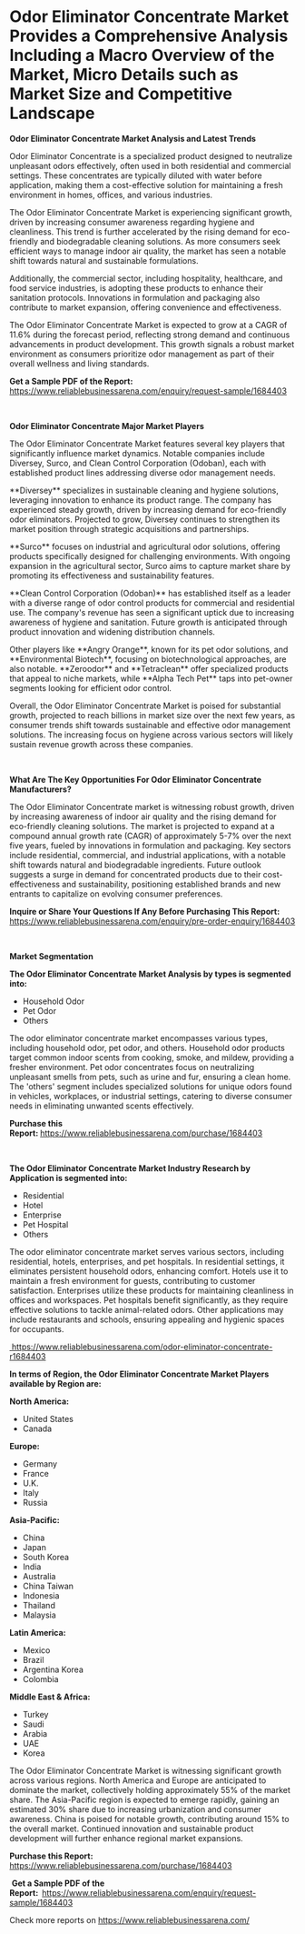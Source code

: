 <p><h1>Odor Eliminator Concentrate Market Provides a Comprehensive Analysis Including a Macro Overview of the Market, Micro Details such as Market Size and Competitive Landscape</h1></p><p><strong>Odor Eliminator Concentrate Market Analysis and Latest Trends</strong></p>
<p><p>Odor Eliminator Concentrate is a specialized product designed to neutralize unpleasant odors effectively, often used in both residential and commercial settings. These concentrates are typically diluted with water before application, making them a cost-effective solution for maintaining a fresh environment in homes, offices, and various industries.</p><p>The Odor Eliminator Concentrate Market is experiencing significant growth, driven by increasing consumer awareness regarding hygiene and cleanliness. This trend is further accelerated by the rising demand for eco-friendly and biodegradable cleaning solutions. As more consumers seek efficient ways to manage indoor air quality, the market has seen a notable shift towards natural and sustainable formulations. </p><p>Additionally, the commercial sector, including hospitality, healthcare, and food service industries, is adopting these products to enhance their sanitation protocols. Innovations in formulation and packaging also contribute to market expansion, offering convenience and effectiveness. </p><p>The Odor Eliminator Concentrate Market is expected to grow at a CAGR of 11.6% during the forecast period, reflecting strong demand and continuous advancements in product development. This growth signals a robust market environment as consumers prioritize odor management as part of their overall wellness and living standards.</p></p>
<p><strong>Get a Sample PDF of the Report:&nbsp;</strong> <a href="https://www.reliablebusinessarena.com/enquiry/request-sample/1684403?utm_campaign=3021&utm_medium=2&utm_source=Github&utm_content=ia&utm_term=26032025&utm_id=odor-eliminator-concentrate">https://www.reliablebusinessarena.com/enquiry/request-sample/1684403</a></p>
<p>&nbsp;</p>
<p><strong>Odor Eliminator Concentrate Major Market Players</strong></p>
<p><p>The Odor Eliminator Concentrate Market features several key players that significantly influence market dynamics. Notable companies include Diversey, Surco, and Clean Control Corporation (Odoban), each with established product lines addressing diverse odor management needs.</p><p>**Diversey** specializes in sustainable cleaning and hygiene solutions, leveraging innovation to enhance its product range. The company has experienced steady growth, driven by increasing demand for eco-friendly odor eliminators. Projected to grow, Diversey continues to strengthen its market position through strategic acquisitions and partnerships.</p><p>**Surco** focuses on industrial and agricultural odor solutions, offering products specifically designed for challenging environments. With ongoing expansion in the agricultural sector, Surco aims to capture market share by promoting its effectiveness and sustainability features. </p><p>**Clean Control Corporation (Odoban)** has established itself as a leader with a diverse range of odor control products for commercial and residential use. The company's revenue has seen a significant uptick due to increasing awareness of hygiene and sanitation. Future growth is anticipated through product innovation and widening distribution channels.</p><p>Other players like **Angry Orange**, known for its pet odor solutions, and **Environmental Biotech**, focusing on biotechnological approaches, are also notable. **Zeroodor** and **Tetraclean** offer specialized products that appeal to niche markets, while **Alpha Tech Pet** taps into pet-owner segments looking for efficient odor control.</p><p>Overall, the Odor Eliminator Concentrate Market is poised for substantial growth, projected to reach billions in market size over the next few years, as consumer trends shift towards sustainable and effective odor management solutions. The increasing focus on hygiene across various sectors will likely sustain revenue growth across these companies.</p></p>
<p>&nbsp;</p>
<p><strong>What Are The Key Opportunities For Odor Eliminator Concentrate Manufacturers?</strong></p>
<p><p>The Odor Eliminator Concentrate market is witnessing robust growth, driven by increasing awareness of indoor air quality and the rising demand for eco-friendly cleaning solutions. The market is projected to expand at a compound annual growth rate (CAGR) of approximately 5-7% over the next five years, fueled by innovations in formulation and packaging. Key sectors include residential, commercial, and industrial applications, with a notable shift towards natural and biodegradable ingredients. Future outlook suggests a surge in demand for concentrated products due to their cost-effectiveness and sustainability, positioning established brands and new entrants to capitalize on evolving consumer preferences.</p></p>
<p><strong>Inquire or Share Your Questions If Any Before Purchasing This Report:</strong> <a href="https://www.reliablebusinessarena.com/enquiry/pre-order-enquiry/1684403?utm_campaign=3021&utm_medium=2&utm_source=Github&utm_content=ia&utm_term=26032025&utm_id=odor-eliminator-concentrate">https://www.reliablebusinessarena.com/enquiry/pre-order-enquiry/1684403</a></p>
<p>&nbsp;</p>
<p><strong>Market Segmentation</strong></p>
<p><strong>The Odor Eliminator Concentrate Market Analysis by types is segmented into:</strong></p>
<p><ul><li>Household Odor</li><li>Pet Odor</li><li>Others</li></ul></p>
<p><p>The odor eliminator concentrate market encompasses various types, including household odor, pet odor, and others. Household odor products target common indoor scents from cooking, smoke, and mildew, providing a fresher environment. Pet odor concentrates focus on neutralizing unpleasant smells from pets, such as urine and fur, ensuring a clean home. The 'others' segment includes specialized solutions for unique odors found in vehicles, workplaces, or industrial settings, catering to diverse consumer needs in eliminating unwanted scents effectively.</p></p>
<p><strong>Purchase this Report:&nbsp;</strong><a href="https://www.reliablebusinessarena.com/purchase/1684403?utm_campaign=3021&utm_medium=2&utm_source=Github&utm_content=ia&utm_term=26032025&utm_id=odor-eliminator-concentrate">https://www.reliablebusinessarena.com/purchase/1684403</a></p>
<p>&nbsp;</p>
<p><strong>The Odor Eliminator Concentrate Market Industry Research by Application is segmented into:</strong></p>
<p><ul><li>Residential</li><li>Hotel</li><li>Enterprise</li><li>Pet Hospital</li><li>Others</li></ul></p>
<p><p>The odor eliminator concentrate market serves various sectors, including residential, hotels, enterprises, and pet hospitals. In residential settings, it eliminates persistent household odors, enhancing comfort. Hotels use it to maintain a fresh environment for guests, contributing to customer satisfaction. Enterprises utilize these products for maintaining cleanliness in offices and workspaces. Pet hospitals benefit significantly, as they require effective solutions to tackle animal-related odors. Other applications may include restaurants and schools, ensuring appealing and hygienic spaces for occupants.</p></p>
<p><a href="https://www.reliablebusinessarena.com/odor-eliminator-concentrate-r1684403?utm_campaign=3021&utm_medium=2&utm_source=Github&utm_content=ia&utm_term=26032025&utm_id=odor-eliminator-concentrate">&nbsp;https://www.reliablebusinessarena.com/odor-eliminator-concentrate-r1684403</a></p>
<p><strong>In terms of Region, the Odor Eliminator Concentrate Market Players available by Region are:</strong></p>
<p>
    <p> <strong> North America: </strong>
        <ul>
            <li>United States</li>
            <li>Canada</li>
        </ul>
        </p> 
    <p> <strong> Europe: </strong>
        <ul>
            <li>Germany</li>
            <li>France</li>
            <li>U.K.</li>
            <li>Italy</li>
            <li>Russia</li>
        </ul>
        </p> 
    <p> <strong> Asia-Pacific: </strong>
        <ul>
            <li>China</li>
            <li>Japan</li>
            <li>South Korea</li>
            <li>India</li>
            <li>Australia</li>
            <li>China Taiwan</li>
            <li>Indonesia</li>
            <li>Thailand</li>
            <li>Malaysia</li>
        </ul>
        </p> 
    <p> <strong> Latin America: </strong>
        <ul>
            <li>Mexico</li>
            <li>Brazil</li>
            <li>Argentina Korea</li>
            <li>Colombia</li>
        </ul>
        </p> 
    <p> <strong> Middle East & Africa: </strong>
        <ul>
            <li>Turkey</li>
            <li>Saudi</li>
            <li>Arabia</li>
            <li>UAE</li>
            <li>Korea</li>
        </ul>
    </p>
    </p>
<p><p>The Odor Eliminator Concentrate Market is witnessing significant growth across various regions. North America and Europe are anticipated to dominate the market, collectively holding approximately 55% of the market share. The Asia-Pacific region is expected to emerge rapidly, gaining an estimated 30% share due to increasing urbanization and consumer awareness. China is poised for notable growth, contributing around 15% to the overall market. Continued innovation and sustainable product development will further enhance regional market expansions.</p></p>
<p><strong>Purchase this Report: </strong><a href="https://www.reliablebusinessarena.com/purchase/1684403?utm_campaign=3021&utm_medium=2&utm_source=Github&utm_content=ia&utm_term=26032025&utm_id=odor-eliminator-concentrate">https://www.reliablebusinessarena.com/purchase/1684403</a></p>
<p>&nbsp;<strong>Get a Sample PDF of the Report:&nbsp;&nbsp;</strong><a href="https://www.reliablebusinessarena.com/enquiry/request-sample/1684403?utm_campaign=3021&utm_medium=2&utm_source=Github&utm_content=ia&utm_term=26032025&utm_id=odor-eliminator-concentrate">https://www.reliablebusinessarena.com/enquiry/request-sample/1684403</a></p>
<p><strong></strong></p>
<p>Check more reports on <a href="https://www.reliablebusinessarena.com/?utm_campaign=3021&utm_medium=2&utm_source=Github&utm_content=ia&utm_term=26032025&utm_id=odor-eliminator-concentrate">https://www.reliablebusinessarena.com/</a></p>